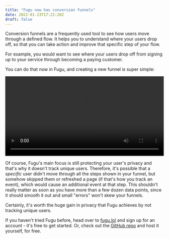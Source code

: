 ```yaml
---
title: "Fugu now has conversion funnels"
date: 2022-01-23T17:21:28Z
draft: false
---
```


Conversion funnels are a frequently used tool to see how users move through a defined flow. It helps you to understand where your users drop off, so that you can take action and improve that specific step of your flow.

For example, you would want to see where your users drop off from signing up to your service through becoming a paying customer.

You can do that now in Fugu, and creating a new funnel is super simple:

<video width="100%" controls>
  <source src="/videos/fugu_funnel_demo.mp4" type="video/mp4">
  Your browser does not support the video tag.
</video>

Of course, Fugu's main focus is still protecting your user's privacy and that's why it doesn't track unique users. Therefore, it's possible that a *specific* user didn't move through all the steps shown in your funnel, but somehow skipped them or refreshed a page (if that's how you track an event), which would cause an additional event at that step.
This shouldn't really matter as soon as you have more than a few dozen data points, since it should smooth it out and small "errors" won't skew your funnels.

Certainly, it's worth the huge gain in privacy that Fugu achieves by not tracking unique users.

If you haven't tried Fugu before, head over to [fugu.lol](https://fugu.lol) and sign up for an account - it's free to get started. Or, check out the [GitHub repo](https://github.com/shafy/fugu) and host it yourself, for free.